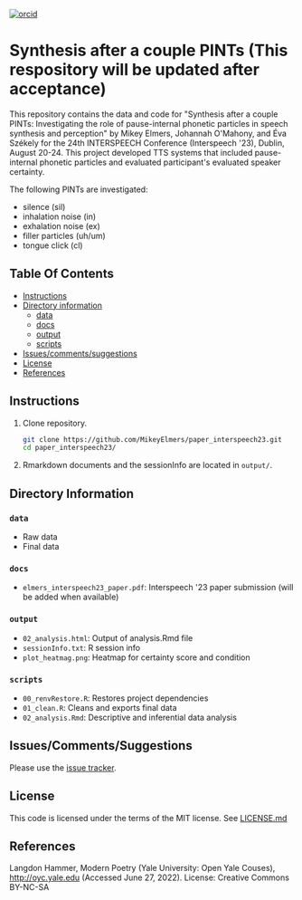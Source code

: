 [![orcid](https://img.shields.io/badge/ORCID-0000--0002--3929--788X-green?style=plastic&logo=orcid&url=https://orcid.org/0000-0002-3929-788X)](https://orcid.org/0000-0002-3929-788X)

# Synthesis after a couple PINTs (This respository will be updated after acceptance)
This repository contains the data and code for "Synthesis after a couple PINTs: Investigating the role of pause-internal phonetic particles in speech synthesis and perception" by Mikey Elmers, Johannah O'Mahony, and Éva Székely for the 24th INTERSPEECH Conference (Interspeech '23), Dublin, August 20-24. This project developed TTS systems that included pause-internal phonetic particles and evaluated participant's evaluated speaker certainty.

The following PINTs are investigated: 

* silence (sil)
* inhalation noise (in)
* exhalation noise (ex)
* filler particles (uh/um)
* tongue click (cl)

## Table Of Contents

- [Instructions](#instructions)
- [Directory information](#directory-information)
    * [data](#data)
    * [docs](#docs)
    * [output](#output)
    * [scripts](#scripts)
- [Issues/comments/suggestions](#issuescommentssuggestions)
- [License](#license)
- [References](#references)

## Instructions
1. Clone repository.
   ```bash
   git clone https://github.com/MikeyElmers/paper_interspeech23.git
   cd paper_interspeech23/
   ```
2. Rmarkdown documents and the sessionInfo are located in `output/`.

## Directory Information
### `data`
- Raw data
- Final data

### `docs`
- `elmers_interspeech23_paper.pdf`: Interspeech '23 paper submission (will be added when available)

### `output`
- `02_analysis.html`: Output of analysis.Rmd file
- `sessionInfo.txt`: R session info
- `plot_heatmag.png`: Heatmap for certainty score and condition

### `scripts`
- `00_renvRestore.R`: Restores project dependencies
- `01_clean.R`: Cleans and exports final data
- `02_analysis.Rmd`: Descriptive and inferential data analysis

## Issues/Comments/Suggestions
Please use the [issue tracker](https://github.com/MikeyElmers/paper_interspeech23/issues). 

## License
This code is licensed under the terms of the MIT license. See [LICENSE.md](https://github.com/MikeyElmers/paper_interspeech23/blob/master/LICENSE.md) 

## References
Langdon Hammer, Modern Poetry (Yale University: Open Yale Couses), http://oyc.yale.edu (Accessed June 27, 2022). License: Creative Commons BY-NC-SA